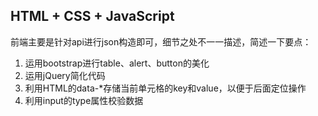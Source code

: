 ## HTML + CSS + JavaScript

前端主要是针对api进行json构造即可，细节之处不一一描述，简述一下要点：

1. 运用bootstrap进行table、alert、button的美化
2. 运用jQuery简化代码
3. 利用HTML的data-*存储当前单元格的key和value，以便于后面定位操作
4. 利用input的type属性校验数据

